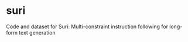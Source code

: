 # suri
Code and dataset for Suri: Multi-constraint instruction following for long-form text generation
